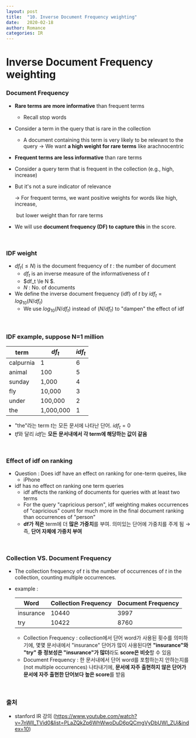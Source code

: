 ```yaml
---
layout: post
title:  "10. Inverse Document Frequency weighting"
date:   2020-02-18
author: Romance
categories: IR
---
```


# Inverse Document Frequency weighting

### Document Frequency

- **Rare terms are more informative** than frequent terms
  
  - Recall stop words
- Consider a term in the query that is rare in the collection 

  - A document containing this term is very likely to be relevant to the query
    → We want **a high weight for rare terms** like arachnocentric

- **Frequent terms are less informative** than rare terms

- Consider a query term that is frequent in the collection (e.g., high, increase)

- But it's not a sure indicator of relevance

  → For frequent terms, we want positive weights for words like high, increase, 

  ​    but lower weight than for rare terms

-  We will use **document frequency (DF) to capture this** in the score.

<br>

### IDF weight

- $df_t(\le N)$ is the document frequency of $t$ : the number of document 
  - $df_t$ is an inverse measure of the informativeness of $t$
  - $df_t \le N $. 
  - $N$ : No. of documents
- We define the  inverse document frequency (idf) of $t$ by
  $idf_t = log_{10}(N/df_t)$
  - We use $log_{10}(N/df_t)$ instead of $(N/df_t)$ to "dampen" the effect of idf

<br>

### IDF example, suppose N=1 million

| term      | $df_t$    | $idf_t$ |
| --------- | --------- | ------- |
| calpurnia | 1         | 6       |
| animal    | 100       | 5       |
| sunday    | 1,000     | 4       |
| fly       | 10,000    | 3       |
| under     | 100,000   | 2       |
| the       | 1,000,000 | 1       |

- "the"라는 term $t$는 모든 문서에 나타난 단어. $idf_t = 0$
- $tf$와 달리 $idf$는 **모든** **문서내에서 각 term에 해당하는 값이 같음**

<br>

### Effect of idf on ranking

- Question : Does idf have an effect on ranking for one-term queires, like
  - iPhone
- idf has no effect on ranking one term queries
  - idf affects the ranking of documents for queries with at least two terms
  - For the query "capricious person", idf weighting makes occurrences of "capricious" count for much more in the final document ranking than occurrences of "person" 
  - **df가 적은** term에 더 **많은 가중치**를 부여. 의미있는 단어에 가중치를 주게 됨  → 즉, **단어 자체에 가중치 부여** 

<br>

### Collection VS. Document Frequency

- The collection frequency of $t$ is the number of occurrences of  $t$ in the collection, counting multiple occurrences.

- example :

  | Word      | Collection Frequency | Document Frequency |
  | --------- | -------------------- | ------------------ |
  | insurance | 10440                | 3997               |
  | try       | 10422                | 8760               |

  - Collection Frequency : collection에서 단어 word가 사용된 횟수를 의미하기에, 몇몇 문서내에서 "insurance" 단어가 많이 사용된다면 **"insurance"와 "try" 중 정보성은 "insurance"가 많더**라도 **score은 비슷**할 수 있음
  - Document Frequency : 한 문서내에서 단어 word를 포함하는지 안하는지를 (not multiple occurrences) 나타내기에, **문서에 자주 출현하지 않은 단어가 문서에 자주 출현한 단어보다 높은 score**를 받음

<br>

### 출처
- stanford IR 강의 (https://www.youtube.com/watch?v=7nWlI_TVid0&list=PLaZQkZp6WhWwoDuD6pQCmgVyDbUWl_ZUi&index=10)
